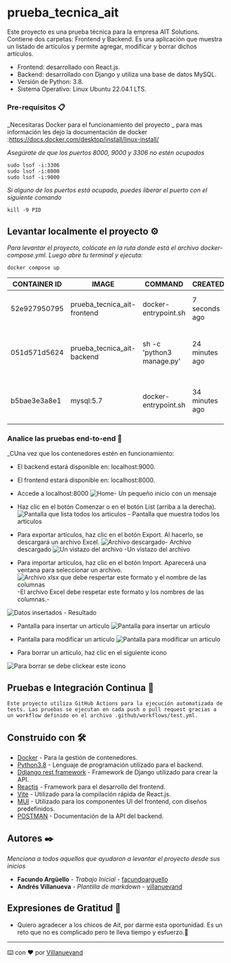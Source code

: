 # prueba_tecnica_ait

Este proyecto es una prueba técnica para la empresa AIT Solutions. Contiene dos carpetas: Frontend y Backend. Es una aplicación que muestra un listado de artículos y permite agregar, modificar y borrar dichos artículos.

* Frontend: desarrollado con React.js.
* Backend: desarrollado con Django y utiliza una base de datos MySQL.
* Versión de Python: 3.8.
* Sistema Operativo: Linux Ubuntu 22.04.1 LTS.



### Pre-requisitos 📋

_Necesitaras Docker para el funcionamiento del proyecto _
para mas información les dejo la documentación de docker :https://docs.docker.com/desktop/install/linux-install/

_Asegúrate de que los puertos 8000, 9000 y 3306 no estén ocupados_

```
sudo lsof -i:3306 
sudo lsof -i:8000 
sudo lsof -i:9000 
```

_Si alguno de los puertos está ocupado, puedes liberar el puerto con el siguiente comando_

```
kill -9 PID
```

## Levantar localmente el proyecto ⚙️

_Para levantar el proyecto, colócate en la ruta donde está el archivo docker-compose.yml. Luego abre tu terminal y ejecuta:_

```
docker compose up
```
| CONTAINER ID  | IMAGE                        | COMMAND                   | CREATED         | STATUS        | PORTS                                                 | NAMES     |
|---------------|------------------------------|---------------------------|-----------------|---------------|-------------------------------------------------------|-----------|
| 52e927950795  | prueba_tecnica_ait-frontend  | docker-entrypoint.sh      | 7 seconds ago  | Up 6 seconds  | 0.0.0.0:8000->8000/tcp, :::8000->8000/tcp            | app_fe    |
|               |                              |                           |                 |               |                                                       |           |
| 051d571d5624  | prueba_tecnica_ait-backend   | sh -c 'python3 manage.py' | 24 minutes ago | Up 5 seconds  | 8000/tcp, 0.0.0.0:9000->9000/tcp, :::9000->9000/tcp | api_be    |
|               |                              |                           |                 |               |                                                       |           |
| b5bae3e3a8e1  | mysql:5.7                    | docker-entrypoint.sh      | 34 minutes ago | Up 6 seconds  | 0.0.0.0:3306->3306/tcp, :::3306->3306/tcp, 33060/tcp | db_mysql_dk|

### Analice las pruebas end-to-end 🔩

_CUna vez que los contenedores estén en funcionamiento:

* El backend estará disponible en: localhost:9000.
* El frontend estará disponible en: localhost:8000.


* Accede a localhost:8000
![Home](/images_mk/home.png)- Un pequeño inicio con un mensaje
* Haz clic en el botón Comenzar o en el botón List (arriba a la derecha).
![Pantalla que lista todos los articulos](/images_mk/list.png) - Pantalla que muestra todos los artículos

* Para exportar artículos, haz clic en el botón Export. Al hacerlo, se descargará un archivo Excel.
![Archivo descargado](/images_mk/exceldown.png)- Archivo descargado
![Un vistazo del archivo](/images_mk/excelfile.png) -Un vistazo del archivo
* Para importar artículos, haz clic en el botón Import. Aparecerá una ventana para seleccionar un archivo.
![Archivo xlsx que debe respertar este formato y el nombre de las columnas](/images_mk/fileprueba.png) -El archivo Excel debe respetar este formato y los nombres de las columnas.-

![Datos insertados](/images_mk/listinsert.png) - Resultado

* Pantalla para insertar un articulo
![Pantalla para insertar un articulo](images_mk/add.png)

* Pantalla para modificar un articulo
![Pantalla para modificar un articulo](images_mk/up.png)

* Para borrar un artículo, haz clic en el siguiente icono

  
![Para borrar se debe clickear este icono](images_mk/del.png)

## Pruebas e Integración Continua 🚀
    Este proyecto utiliza GitHub Actions para la ejecución automatizada de tests. Las pruebas se ejecutan en cada push o pull request gracias a un workflow definido en el archivo .github/workflows/test.yml.
## Construido con 🛠️

* [Docker](https://docs.docker.com/manuals/) - Para la gestión de contenedores.
* [Python3.8](https://docs.python.org/3.8/) -  Lenguaje de programación utilizado para el backend.
* [Ddjango rest framework](https://www.django-rest-framework.org/) -  Framework de Django utilizado para crear la API.
* [Reactjs](https://legacy.reactjs.org/docs/getting-started.html) - Framework para el desarrollo del frontend.
* [Vite](https://carlosazaustre.es/react-vite) - Utilizado para la compilación rápida de React.js.
* [MUI](https://mui.com/material-ui/all-components/) - Utilizado para los componentes UI del frontend, con diseños predefinidos.
* [POSTMAN](https://documenter.getpostman.com/view/25670044/2sA2xk1roH) - Documentación de la API del backend.

## Autores ✒️

_Menciona a todos aquellos que ayudaron a levantar el proyecto desde sus inicios_

* **Facundo Argüello** - *Trabajo Inicial* - [facundoarguello](https://github.com/facundoarguello)
* **Andrés Villanueva** - *Plantilla de markdown* - [villanuevand](https://github.com/villanuevand)

## Expresiones de Gratitud 🎁

* Quiero agradecer a los chicos de Ait, por darme esta oportunidad. Es un reto que no es complicado pero te lleva tiempo y esfuerzo.📢

---
⌨️ con ❤️ por [Villanuevand](https://github.com/Villanuevand) 
